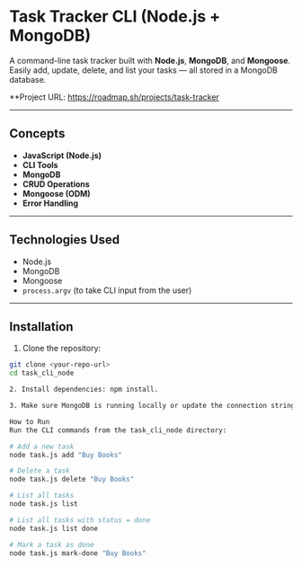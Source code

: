 # Task Tracker CLI (Node.js + MongoDB)

A command-line task tracker built with **Node.js**, **MongoDB**, and **Mongoose**.  
Easily add, update, delete, and list your tasks — all stored in a MongoDB database.  

**Project URL: https://roadmap.sh/projects/task-tracker

---

## Concepts

- **JavaScript (Node.js)**
- **CLI Tools**
- **MongoDB**
- **CRUD Operations**
- **Mongoose (ODM)**
- **Error Handling**

---

## Technologies Used

- Node.js  
- MongoDB  
- Mongoose  
- `process.argv` (to take CLI input from the user)

---

## Installation

1. Clone the repository:
```bash
git clone <your-repo-url>
cd task_cli_node

2. Install dependencies: npm install.

3. Make sure MongoDB is running locally or update the connection string in your code to point to your MongoDB server.

How to Run
Run the CLI commands from the task_cli_node directory:

# Add a new task
node task.js add "Buy Books"

# Delete a task
node task.js delete "Buy Books"

# List all tasks
node task.js list

# List all tasks with status = done
node task.js list done

# Mark a task as done
node task.js mark-done "Buy Books"
